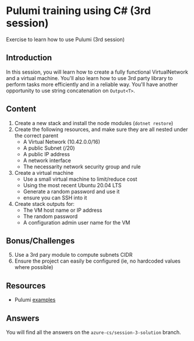 # Pulumi training using C# (3rd session)

Exercise to learn how to use Pulumi (3rd session)

## Introduction

In this session, you will learn how to create a fully functional VirtualNetwork and a virtual machine. You'll also learn how to use 3rd party library to perform tasks more efficiently and in a reliable way. You'll have another opportunity to use string concatenation on `Output<T>`.

## Content

1. Create a new stack and install the node modules (`dotnet restore`)
2. Create the following resources, and make sure they are all nested under the correct parent
   * A Virtual Network (10.42.0.0/16)
   * A public Subnet (/20)
   * A public IP address
   * A network interface
   * The necessarity network security group and rule
3. Create a virtual machine
   * Use a small virtual machine to limit/reduce cost
   * Using the most recent Ubuntu 20.04 LTS
   * Generate a random password and use it
   * ensure you can SSH into it
4. Create stack outputs for:
   * The VM host name or IP address
   * The random password
   * A configuration admin user name for the VM

## Bonus/Challenges

5. Use a 3rd pary module to compute subnets CIDR
6. Ensure the project can easily be configured (ie, no hardcoded values where possible)

## Resources

* Pulumi [examples](https://github.com/pulumi/examples)

## Answers

You will find all the answers on the `azure-cs/session-3-solution` branch.